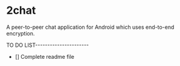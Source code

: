 # 2chat
A peer-to-peer chat application for Android which uses end-to-end encryption.

TO DO LIST----------------------
- [] Complete readme file
